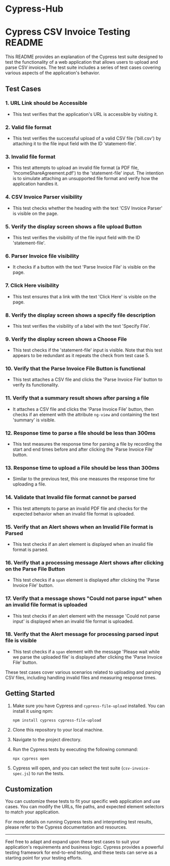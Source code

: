 # Cypress-Hub
# Cypress CSV Invoice Testing README

This README provides an explanation of the Cypress test suite designed to test the functionality of a web application that allows users to upload and parse CSV invoices. The test suite includes a series of test cases covering various aspects of the application's behavior. 

## Test Cases

### 1. URL Link should be Accessible
- This test verifies that the application's URL is accessible by visiting it.

### 2. Valid file format
- This test verifies the successful upload of a valid CSV file ('bill.csv') by attaching it to the file input field with the ID 'statement-file'.

### 3. Invalid file format
- This test attempts to upload an invalid file format (a PDF file, 'IncomeShareAgreement.pdf') to the 'statement-file' input. The intention is to simulate attaching an unsupported file format and verify how the application handles it.

### 4. CSV Invoice Parser visibility
- This test checks whether the heading with the text 'CSV Invoice Parser' is visible on the page.

### 5. Verify the display screen shows a file upload Button
- This test verifies the visibility of the file input field with the ID 'statement-file'.

### 6. Parser Invoice file visibility
- It checks if a button with the text 'Parse Invoice File' is visible on the page.

### 7. Click Here visibility
- This test ensures that a link with the text 'Click Here' is visible on the page.

### 8. Verify the display screen shows a specify file description
- This test verifies the visibility of a label with the text 'Specify File'.

### 9. Verify the display screen shows a Choose File
- This test checks if the 'statement-file' input is visible. Note that this test appears to be redundant as it repeats the check from test case 5.

### 10. Verify that the Parse Invoice File Button is functional
- This test attaches a CSV file and clicks the 'Parse Invoice File' button to verify its functionality.

### 11. Verify that a summary result shows after parsing a file
- It attaches a CSV file and clicks the 'Parse Invoice File' button, then checks if an element with the attribute `ng-view` and containing the text 'summary' is visible.

### 12. Response time to parse a file should be less than 300ms
- This test measures the response time for parsing a file by recording the start and end times before and after clicking the 'Parse Invoice File' button.

### 13. Response time to upload a File should be less than 300ms
- Similar to the previous test, this one measures the response time for uploading a file.

### 14. Validate that Invalid file format cannot be parsed
- This test attempts to parse an invalid PDF file and checks for the expected behavior when an invalid file format is uploaded.

### 15. Verify that an Alert shows when an Invalid File format is Parsed
- This test checks if an alert element is displayed when an invalid file format is parsed.

### 16. Verify that a processing message Alert shows after clicking on the Parse File Button
- This test checks if a `span` element is displayed after clicking the 'Parse Invoice File' button.

### 17. Verify that a message shows "Could not parse input" when an invalid file format is uploaded
- This test checks if an alert element with the message 'Could not parse input' is displayed when an invalid file format is uploaded.

### 18. Verify that the Alert message for processing parsed input file is visible
- This test checks if a `span` element with the message 'Please wait while we parse the uploaded file' is displayed after clicking the 'Parse Invoice File' button.

These test cases cover various scenarios related to uploading and parsing CSV files, including handling invalid files and measuring response times. 

## Getting Started

1. Make sure you have Cypress and `cypress-file-upload` installed. You can install it using npm:

   ```
   npm install cypress cypress-file-upload
   ```

2. Clone this repository to your local machine.

3. Navigate to the project directory.

4. Run the Cypress tests by executing the following command:

   ```
   npx cypress open
   ```

5. Cypress will open, and you can select the test suite (`csv-invoice-spec.js`) to run the tests.

## Customization

You can customize these tests to fit your specific web application and use cases. You can modify the URLs, file paths, and expected element selectors to match your application.

For more details on running Cypress tests and interpreting test results, please refer to the Cypress documentation and resources.

---

Feel free to adapt and expand upon these test cases to suit your application's requirements and business logic. Cypress provides a powerful testing framework for end-to-end testing, and these tests can serve as a starting point for your testing efforts.
